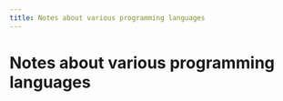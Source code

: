 ```yaml
---
title: Notes about various programming languages
---
```


# Notes about various programming languages
